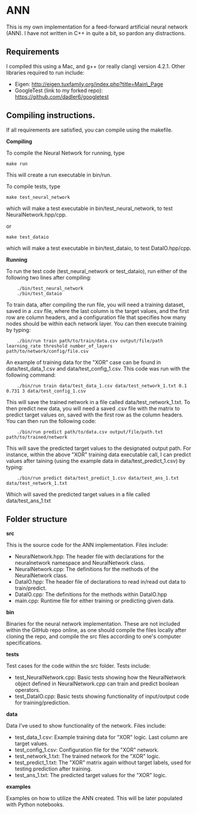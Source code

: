 # ANN
This is my own implementation for a feed-forward artificial neural network (ANN).  I have not written in C++ in quite a bit, so pardon any distractions.

## Requirements

I compiled this using a Mac, and g++ (or really clang) version 4.2.1. Other libraries required to run include:

* Eigen: http://eigen.tuxfamily.org/index.php?title=Main\_Page
* GoogleTest (link to my forked repo): https://github.com/dadler6/googletest 

## Compiling instructions.

If all requirements are satisfied, you can compile using the makefile.

**Compiling**

To compile the Neural Network for running, type

```make run```

This will create a run executable in bin/run.

To compile tests, type

```make test_neural_network```

which will make a test executable in bin/test_neural_network, to test NeuralNetwork.hpp/cpp.

or

```make test_dataio```

which will make a test executable in bin/test_dataio, to test DataIO.hpp/cpp.

**Running**

To run the test code (test_neural_network or test_dataio), run either of the following two lines after compiling:

```
    ./bin/test_neural_network
    ./bin/test_dataio
```

To train data, after compiling the run file, you will need a training dataset, saved in a .csv file, where the last column is the target values, and the first row are column headers, and a configuration file that specifies how many nodes should be within each network layer.  You can then execute training by typing:

```
    ./bin/run train path/to/train/data.csv output/file/path learning_rate threshold number_of_layers path/to/network/config/file.csv
```

An example of training data for the "XOR" case can be found in data/test_data_1.csv and data/test_config_1.csv.  This code was run with the following command:

```
    ./bin/run train data/test_data_1.csv data/test_network_1.txt 0.1 0.731 3 data/test_config_1.csv
```

This will save the trained network in a file called data/test_network_1.txt.  To then predict new data, you will need a saved .csv file with the matrix to predict target values on, saved with the first row as the column headers.  You can then run the following code:

```
    ./bin/run predict path/to/data.csv output/file/path.txt path/to/trained/network
```

This will save the predicted target values to the designated output path.  For instance, within the above "XOR" training data executable call, I can predict values after taining (using the example data in data/test_predict_1.csv) by typing:

```
    ./bin/run predict data/test_predict_1.csv data/test_ans_1.txt data/test_network_1.txt
```

Which will saved the predicted target values in a file called data/test_ans_1.txt

## Folder structure

**src**

This is the source code for the ANN implementation.  Files include:

* NeuralNetwork.hpp: The header file with declarations for the neuralnetwork namespace and NeuralNetwork class.
* NeuralNetwork.cpp: The definitions for the methods of the NeuralNetwork class.
* DataIO.hpp: The header file of declarations to read in/read out data to train/predict.
* DataIO.cpp: The definitions for the methods within DataIO.hpp
* main.cpp: Runtime file for either training or predicting given data.

**bin**

Binaries for the neural network implementation.  These are not included within the GitHub repo online, as one should compile the files locally after cloning the repo, and compile the src files according to one's computer specifications.

**tests**

Test cases for the code within the src folder.  Tests include:

* test_NeuralNetwork.cpp: Basic tests showing how the NeuralNetwork object defined in NeuralNetwork.cpp can train and predict boolean operators.
* test_DataIO.cpp: Basic tests showing functionality of input/output code for training/prediction.

**data**

Data I've used to show functionality of the network. Files include:

* test_data_1.csv: Example training data for "XOR" logic.  Last column are target values.
* test_config_1.csv: Configuration file for the "XOR" network.
* test_network_1.txt: The trained network for the "XOR" logic.
* test_predict_1.txt: The "XOR" matrix again without target labels, used for testing prediction after training.
* test_ans_1.txt: The predicted target values for the "XOR" logic.

**examples**

Examples on how to utilize the ANN created.  This will be later populated with Python notebooks.